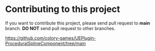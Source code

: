 # Contributing to this project

If you want to contribute this project, please send pull request to **main** branch.
**DO NOT** send pull request to other branches.

https://github.com/colory-games/UEPlugin-ProceduralSplineComponent/tree/main